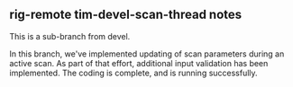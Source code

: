 rig-remote tim-devel-scan-thread notes
-------------------------------

This is a sub-branch from devel.

In this branch, we've implemented updating of scan parameters during an active scan. As part of that effort, additional input validation has been implemented.
The coding is complete, and is running successfully.


